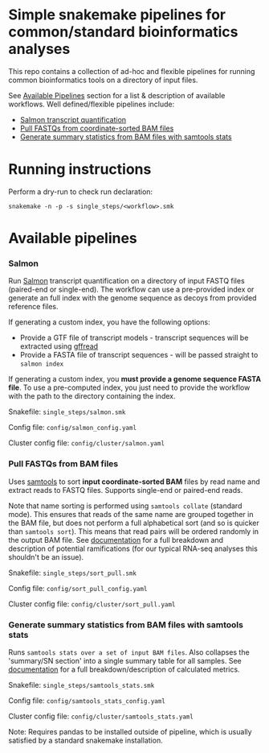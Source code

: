 # Simple snakemake pipelines for common/standard bioinformatics analyses


This repo contains a collection of ad-hoc and flexible pipelines for running common bioinformatics tools on a directory of input files.

See [Available Pipelines](#Available-pipelines) section for a list & description of available workflows. Well defined/flexible pipelines include:
- [Salmon transcript quantification](#Salmon)
- [Pull FASTQs from coordinate-sorted BAM files](#Pull-FASTQs-from-BAM-files)
- [Generate summary statistics from BAM files with samtools stats](#Generate-summary-statistics-from-BAM-files-with-samtools-stats)

# Running instructions

Perform a dry-run to check run declaration:
```
snakemake -n -p -s single_steps/<workflow>.smk
```

# Available pipelines

### Salmon

Run [Salmon](https://github.com/COMBINE-lab/salmon) transcript quantification on a directory of input FASTQ files (paired-end or single-end). The workflow can use a pre-provided index or generate an full index with the genome sequence as decoys from provided reference files.

If generating a custom index, you have the following options:
- Provide a GTF file of transcript models - transcript sequences will be extracted using [gffread](https://github.com/gpertea/gffread)
- Provide a FASTA file of transcript sequences - will be passed straight to `salmon index`

If generating a custom index, you **must provide a genome sequence FASTA file**. To use a pre-computed index, you just need to provide the workflow with the path to the directory containing the index.

Snakefile: `single_steps/salmon.smk`

Config file: `config/salmon_config.yaml`

Cluster config file: `config/cluster/salmon.yaml`


### Pull FASTQs from BAM files

Uses [samtools](https://github.com/samtools/samtools) to sort **input coordinate-sorted BAM** files by read name and extract reads to FASTQ files. Supports single-end or paired-end reads.

Note that name sorting is performed using `samtools collate` (standard mode). This ensures that reads of the same name are grouped together in the BAM file, but does not perform a full alphabetical sort (and so is quicker than `samtools sort`). This means that read pairs will be ordered randomly in the output BAM file. See [documentation](http://www.htslib.org/doc/samtools-collate.html) for a full breakdown and description of potential ramifications (for our typical RNA-seq analyses this shouldn't be an issue).

Snakefile: `single_steps/sort_pull.smk`

Config file: `config/sort_pull_config.yaml`

Cluster config file: `config/cluster/sort_pull.yaml`


### Generate summary statistics from BAM files with samtools stats

Runs `samtools stats over a set of input BAM files`. Also collapses the 'summary/SN section' into a single summary table for all samples. See [documentation](http://www.htslib.org/doc/samtools-stats.html) for a full breakdown/description of calculated metrics.

Snakefile: `single_steps/samtools_stats.smk`

Config file: `config/samtools_stats_config.yaml`

Cluster config file: `config/cluster/samtools_stats.yaml`

Note: Requires pandas to be installed outside of pipeline, which is usually satisfied by a standard snakemake installation.
